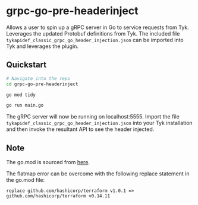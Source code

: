 # grpc-go-pre-headerinject

Allows a user to spin up a gRPC server in Go to service requests from Tyk.
Leverages the updated Protobuf definitions from Tyk. The included file `tykapidef_classic_grpc_go_header_injection.json` can be imported into Tyk and leverages the plugin.

## Quickstart
```zsh
# Navigate into the repo
cd grpc-go-pre-headerinject

go mod tidy

go run main.go
```

The gRPC server will now be running on localhost:5555. Import the file `tykapidef_classic_grpc_go_header_injection.json` into your Tyk installation and then invoke the resultant API to see the header injected.

## Note
The go.mod is sourced from [here](https://github.com/TykTechnologies/tyk/blob/master/go.mod).

The flatmap error can be overcome with the following replace statement in the go.mod file:

`replace github.com/hashicorp/terraform v1.0.1 => github.com/hashicorp/terraform v0.14.11`